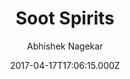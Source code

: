 ---
title: Soot Spirits
github: https://github.com/abhn/Soot-Spirits
demo: https://sootspirits.github.io/
author: Abhishek Nagekar
ssg:
  - Jekyll
cms:
  - No Cms
date: 2017-04-17T17:06:15.000Z
description: >-
  A simple responsive two column Jekyll theme. Great for personal blog and basic
  portfolio website
stale: true
draft: true
---